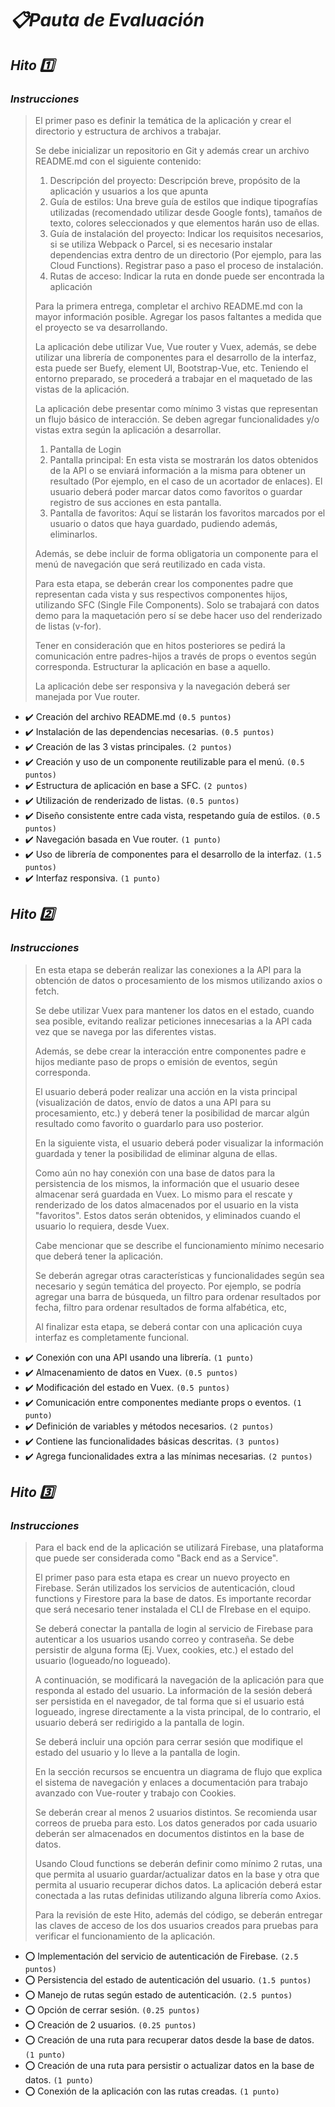 # _:clipboard:Pauta de Evaluación_

## _Hito :one:_
### _Instrucciones_

> El primer paso es definir la temática de la aplicación y crear el directorio y estructura de archivos a
trabajar.
> 
> Se debe inicializar un repositorio en Git y además crear un archivo README.md con el siguiente
contenido:
> 1. Descripción del proyecto: Descripción breve, propósito de la aplicación y usuarios a los que
apunta
> 2. Guía de estilos: Una breve guía de estilos que indique tipografías utilizadas (recomendado
utilizar desde Google fonts), tamaños de texto, colores seleccionados y que elementos harán
uso de ellas.
> 3. Guía de instalación del proyecto: Indicar los requisitos necesarios, si se utiliza Webpack o
Parcel, si es necesario instalar dependencias extra dentro de un directorio (Por ejemplo, para las
Cloud Functions). Registrar paso a paso el proceso de instalación.
> 4. Rutas de acceso: Indicar la ruta en donde puede ser encontrada la aplicación
>
> Para la primera entrega, completar el archivo README.md con la mayor información posible. Agregar
los pasos faltantes a medida que el proyecto se va desarrollando.
>
> La aplicación debe utilizar Vue, Vue router y Vuex, además, se debe utilizar una librería de
componentes para el desarrollo de la interfaz, esta puede ser Buefy, element UI, Bootstrap-Vue, etc.
Teniendo el entorno preparado, se procederá a trabajar en el maquetado de las vistas de la
aplicación.
> 
> La aplicación debe presentar como mínimo 3 vistas que representan un flujo básico de interacción. Se
deben agregar funcionalidades y/o vistas extra según la aplicación a desarrollar.
> 1. Pantalla de Login
> 2. Pantalla principal: En esta vista se mostrarán los datos obtenidos de la API o se enviará
información a la misma para obtener un resultado (Por ejemplo, en el caso de un acortador de
enlaces). El usuario deberá poder marcar datos como favoritos o guardar registro de sus
acciones en esta pantalla.
> 3. Pantalla de favoritos: Aquí se listarán los favoritos marcados por el usuario o datos que haya
guardado, pudiendo además, eliminarlos.
>
> Además, se debe incluir de forma obligatoria un componente para el menú de navegación que será
reutilizado en cada vista.
>
> Para esta etapa, se deberán crear los componentes padre que representan cada vista y sus
respectivos componentes hijos, utilizando SFC (Single File Components). Solo se trabajará con datos
demo para la maquetación pero sí se debe hacer uso del renderizado de listas (v-for).
>
> Tener en consideración que en hitos posteriores se pedirá la comunicación entre padres-hijos a través
de props o eventos según corresponda. Estructurar la aplicación en base a aquello.
>
> La aplicación debe ser responsiva y la navegación deberá ser manejada por Vue router.


- :heavy_check_mark: Creación del archivo README.md `(0.5 puntos)`
- :heavy_check_mark: Instalación de las dependencias necesarias. `(0.5 puntos)`
- :heavy_check_mark: Creación de las 3 vistas principales. `(2 puntos)`
- :heavy_check_mark: Creación y uso de un componente reutilizable para el menú. `(0.5 puntos)`
- :heavy_check_mark: Estructura de aplicación en base a SFC. `(2 puntos)`
- :heavy_check_mark: Utilización de renderizado de listas. `(0.5 puntos)`
- :heavy_check_mark: Diseño consistente entre cada vista, respetando guía de estilos. `(0.5 puntos)`
- :heavy_check_mark: Navegación basada en Vue router. `(1 punto)`
- :heavy_check_mark: Uso de librería de componentes para el desarrollo de la interfaz. `(1.5 puntos)`
- :heavy_check_mark: Interfaz responsiva. `(1 punto)`

## _Hito :two:_

### _Instrucciones_

> En esta etapa se deberán realizar las conexiones a la API para la obtención de datos o
procesamiento de los mismos utilizando axios o fetch.
> 
> Se debe utilizar Vuex para mantener los datos en el estado, cuando sea posible, evitando realizar
peticiones innecesarias a la API cada vez que se navega por las diferentes vistas.
>
> Además, se debe crear la interacción entre componentes padre e hijos mediante paso de props o
emisión de eventos, según corresponda.
> 
> El usuario deberá poder realizar una acción en la vista principal (visualización de datos, envío de
datos a una API para su procesamiento, etc.) y deberá tener la posibilidad de marcar algún resultado
como favorito o guardarlo para uso posterior.
> 
> En la siguiente vista, el usuario deberá poder visualizar la información guardada y tener la posibilidad
de eliminar alguna de ellas.
>
> Como aún no hay conexión con una base de datos para la persistencia de los mismos, la información
que el usuario desee almacenar será guardada en Vuex. Lo mismo para el rescate y renderizado de
los datos almacenados por el usuario en la vista "favoritos". Estos datos serán obtenidos, y
eliminados cuando el usuario lo requiera, desde Vuex.
> 
> Cabe mencionar que se describe el funcionamiento mínimo necesario que deberá tener la aplicación.
> 
> Se deberán agregar otras características y funcionalidades según sea necesario y según temática del
proyecto. Por ejemplo, se podría agregar una barra de búsqueda, un filtro para ordenar resultados por
fecha, filtro para ordenar resultados de forma alfabética, etc,
> 
> Al finalizar esta etapa, se deberá contar con una aplicación cuya interfaz es completamente funcional.

- :heavy_check_mark: Conexión con una API usando una librería. `(1 punto)`
- :heavy_check_mark: Almacenamiento de datos en Vuex. `(0.5 puntos)`
- :heavy_check_mark: Modificación del estado en Vuex. `(0.5 puntos)`
- :heavy_check_mark: Comunicación entre componentes mediante props o eventos. `(1 punto)`
- :heavy_check_mark: Definición de variables y métodos necesarios. `(2 puntos)`
- :heavy_check_mark: Contiene las funcionalidades básicas descritas. `(3 puntos)`
- :heavy_check_mark: Agrega funcionalidades extra a las mínimas necesarias. `(2 puntos)`

## _Hito :three:_

### _Instrucciones_

> Para el back end de la aplicación se utilizará Firebase, una plataforma que puede ser considerada como "Back end as a Service".
> 
> El primer paso para esta etapa es crear un nuevo proyecto en Firebase. Serán utilizados los servicios
de autenticación, cloud functions y Firestore para la base de datos. Es importante recordar que será necesario tener instalada el CLI de FIrebase en el equipo.
>
> Se deberá conectar la pantalla de login al servicio de Firebase para autenticar a los usuarios usando correo y contraseña. Se debe persistir de alguna forma (Ej. Vuex, cookies, etc.) el estado del usuario
(logueado/no logueado).
>
> A continuación, se modificará la navegación de la aplicación para que responda al estado del usuario. La información de la sesión deberá ser persistida en el navegador, de tal forma que si el usuario está
logueado, ingrese directamente a la vista principal, de lo contrario, el usuario deberá ser redirigido a la pantalla de login.
> 
> Se deberá incluir una opción para cerrar sesión que modifique el estado del usuario y lo lleve a la pantalla de login.
> 
> En la sección recursos se encuentra un diagrama de flujo que explica el sistema de navegación y enlaces a documentación para trabajo avanzado con Vue-router y trabajo con Cookies.
> 
> Se deberán crear al menos 2 usuarios distintos. Se recomienda usar correos de prueba para esto. Los datos generados por cada usuario deberán ser almacenados en documentos distintos en la base de datos.
> 
> Usando Cloud functions se deberán definir como mínimo 2 rutas, una que permita al usuario guardar/actualizar datos en la base y otra que permita al usuario recuperar dichos datos. La aplicación deberá estar conectada a las rutas definidas utilizando alguna librería como Axios.
> 
> Para la revisión de este Hito, además del código, se deberán entregar las claves de acceso de los dos usuarios creados para pruebas para verificar el funcionamiento de la aplicación.

- :o: Implementación del servicio de autenticación de Firebase. `(2.5 puntos)`
- :o: Persistencia del estado de autenticación del usuario. `(1.5 puntos)`
- :o: Manejo de rutas según estado de autenticación. `(2.5 puntos)`
- :o: Opción de cerrar sesión. `(0.25 puntos)`
- :o: Creación de 2 usuarios. `(0.25 puntos)`
- :o: Creación de una ruta para recuperar datos desde la base de datos. `(1 punto)`
- :o: Creación de una ruta para persistir o actualizar datos en la base de datos. `(1 punto)`
- :o: Conexión de la aplicación con las rutas creadas. `(1 punto)`
